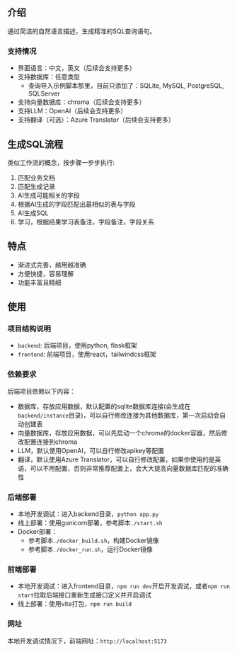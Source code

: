 ## 介绍
通过简洁的自然语言描述，生成精准的SQL查询语句。

### 支持情况
- 界面语言：中文，英文（后续会支持更多）
- 支持数据库：任意类型
   - 查询导入示例脚本那里，目前只添加了：SQLite, MySQL, PostgreSQL, SQLServer
- 支持向量数据库：chroma（后续会支持更多）
- 支持LLM：OpenAI（后续会支持更多）
- 支持翻译（可选）：Azure Translator（后续会支持更多）

## 生成SQL流程
类似工作流的概念，按步骤一步步执行:

1. 匹配业务文档
2. 匹配生成记录
3. AI生成可能相关的字段
4. 根据AI生成的字段匹配出最相似的表与字段
5. AI生成SQL
6. 学习，根据结果学习表备注，字段备注，字段关系

## 特点
- 渐进式完善，越用越准确
- 方便快捷，容易理解
- 功能丰富且精细

## 使用
### 项目结构说明
- `backend`: 后端项目，使用python, flask框架
- `frontend`: 前端项目，使用react，tailwindcss框架

### 依赖要求
后端项目依赖以下内容：

- 数据库，存放应用数据，默认配置的sqlite数据库连接(会生成在`backend/instance`目录)，可以自行修改连接为其他数据库，第一次启动会自动创建表
- 向量数据库，存放应用数据，可以先启动一个chroma的docker容器，然后修改配置连接到chroma
- LLM，默认使用OpenAI，可以自行修改apikey等配置
- 翻译，默认使用Azure Translator，可以自行修改配置，如果你使用的是英语，可以不用配置，否则非常推荐配置上，会大大提高向量数据库匹配的准确性

### 后端部署
- 本地开发调试：进入backend目录，`python app.py`
- 线上部署：使用gunicorn部署，参考脚本`./start.sh`
- Docker部署：
   - 参考脚本`./docker_build.sh`，构建Docker镜像
   - 参考脚本`./docker_run.sh`，运行Docker镜像

### 前端部署
- 本地开发调试：进入frontend目录，`npm run dev`开启开发调试，或者`npm run start`拉取后端接口重新生成接口定义并开启调试
- 线上部署：使用vite打包，`npm run build`

### 网址
本地开发调试情况下，前端网址：`http://localhost:5173`
